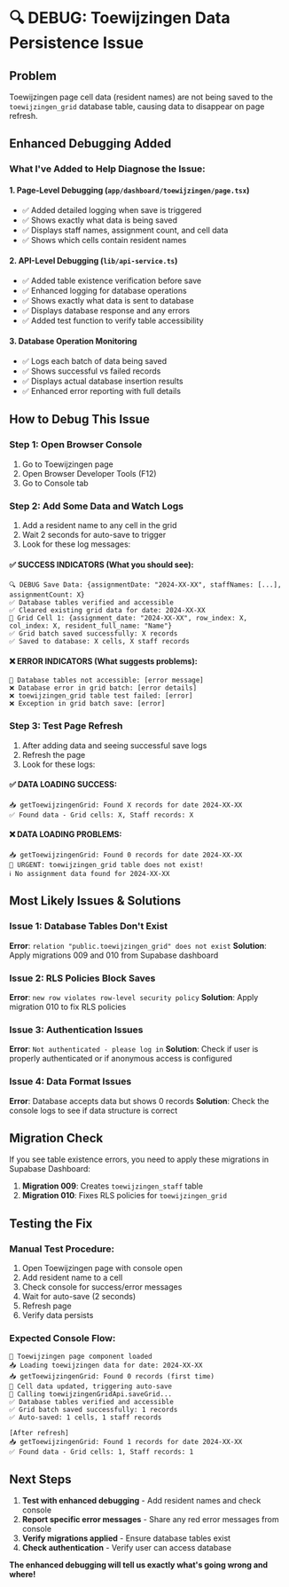 # 🔍 DEBUG: Toewijzingen Data Persistence Issue

## Problem
Toewijzingen page cell data (resident names) are not being saved to the `toewijzingen_grid` database table, causing data to disappear on page refresh.

## Enhanced Debugging Added

### What I've Added to Help Diagnose the Issue:

#### 1. **Page-Level Debugging** (`app/dashboard/toewijzingen/page.tsx`)
- ✅ Added detailed logging when save is triggered
- ✅ Shows exactly what data is being saved
- ✅ Displays staff names, assignment count, and cell data
- ✅ Shows which cells contain resident names

#### 2. **API-Level Debugging** (`lib/api-service.ts`)
- ✅ Added table existence verification before save
- ✅ Enhanced logging for database operations
- ✅ Shows exactly what data is sent to database
- ✅ Displays database response and any errors
- ✅ Added test function to verify table accessibility

#### 3. **Database Operation Monitoring**
- ✅ Logs each batch of data being saved
- ✅ Shows successful vs failed records
- ✅ Displays actual database insertion results
- ✅ Enhanced error reporting with full details

## How to Debug This Issue

### Step 1: Open Browser Console
1. Go to Toewijzingen page
2. Open Browser Developer Tools (F12)
3. Go to Console tab

### Step 2: Add Some Data and Watch Logs
1. Add a resident name to any cell in the grid
2. Wait 2 seconds for auto-save to trigger
3. Look for these log messages:

#### ✅ **SUCCESS INDICATORS** (What you should see):
```
🔍 DEBUG Save Data: {assignmentDate: "2024-XX-XX", staffNames: [...], assignmentCount: X}
✅ Database tables verified and accessible
✅ Cleared existing grid data for date: 2024-XX-XX
📝 Grid Cell 1: {assignment_date: "2024-XX-XX", row_index: X, col_index: X, resident_full_name: "Name"}
✅ Grid batch saved successfully: X records
✅ Saved to database: X cells, X staff records
```

#### ❌ **ERROR INDICATORS** (What suggests problems):
```
🚨 Database tables not accessible: [error message]
❌ Database error in grid batch: [error details]
❌ toewijzingen_grid table test failed: [error]
❌ Exception in grid batch save: [error]
```

### Step 3: Test Page Refresh
1. After adding data and seeing successful save logs
2. Refresh the page
3. Look for these logs:

#### ✅ **DATA LOADING SUCCESS**:
```
📥 getToewijzingenGrid: Found X records for date 2024-XX-XX
✅ Found data - Grid cells: X, Staff records: X
```

#### ❌ **DATA LOADING PROBLEMS**:
```
📥 getToewijzingenGrid: Found 0 records for date 2024-XX-XX
🚨 URGENT: toewijzingen_grid table does not exist!
ℹ️ No assignment data found for 2024-XX-XX
```

## Most Likely Issues & Solutions

### Issue 1: Database Tables Don't Exist
**Error**: `relation "public.toewijzingen_grid" does not exist`
**Solution**: Apply migrations 009 and 010 from Supabase dashboard

### Issue 2: RLS Policies Block Saves
**Error**: `new row violates row-level security policy`
**Solution**: Apply migration 010 to fix RLS policies

### Issue 3: Authentication Issues
**Error**: `Not authenticated - please log in`
**Solution**: Check if user is properly authenticated or if anonymous access is configured

### Issue 4: Data Format Issues
**Error**: Database accepts data but shows 0 records
**Solution**: Check the console logs to see if data structure is correct

## Migration Check

If you see table existence errors, you need to apply these migrations in Supabase Dashboard:

1. **Migration 009**: Creates `toewijzingen_staff` table
2. **Migration 010**: Fixes RLS policies for `toewijzingen_grid`

## Testing the Fix

### Manual Test Procedure:
1. Open Toewijzingen page with console open
2. Add resident name to a cell
3. Check console for success/error messages
4. Wait for auto-save (2 seconds)
5. Refresh page
6. Verify data persists

### Expected Console Flow:
```
🏁 Toewijzingen page component loaded
📥 Loading toewijzingen data for date: 2024-XX-XX
📥 getToewijzingenGrid: Found 0 records (first time)
📝 Cell data updated, triggering auto-save
💾 Calling toewijzingenGridApi.saveGrid...
✅ Database tables verified and accessible
✅ Grid batch saved successfully: 1 records
✅ Auto-saved: 1 cells, 1 staff records

[After refresh]
📥 getToewijzingenGrid: Found 1 records for date 2024-XX-XX
✅ Found data - Grid cells: 1, Staff records: 1
```

## Next Steps

1. **Test with enhanced debugging** - Add resident names and check console
2. **Report specific error messages** - Share any red error messages from console
3. **Verify migrations applied** - Ensure database tables exist
4. **Check authentication** - Verify user can access database

**The enhanced debugging will tell us exactly what's going wrong and where!**
